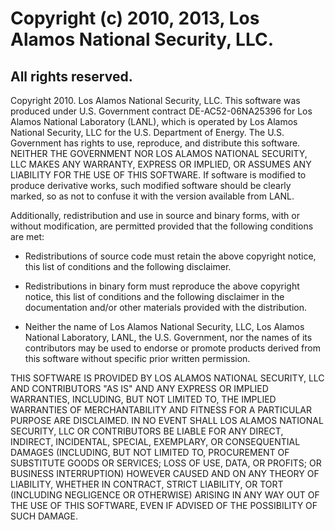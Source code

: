 
# Copyright (c) 2010, 2013, Los Alamos National Security, LLC.
## All rights reserved.

Copyright 2010. Los Alamos National Security, LLC. This software was
produced under U.S. Government contract DE-AC52-06NA25396 for Los
Alamos National Laboratory (LANL), which is operated by Los Alamos
National Security, LLC for the U.S. Department of Energy. The
U.S. Government has rights to use, reproduce, and distribute this
software.  NEITHER THE GOVERNMENT NOR LOS ALAMOS NATIONAL SECURITY,
LLC MAKES ANY WARRANTY, EXPRESS OR IMPLIED, OR ASSUMES ANY LIABILITY
FOR THE USE OF THIS SOFTWARE.  If software is modified to produce
derivative works, such modified software should be clearly marked,
so as not to confuse it with the version available from LANL.

Additionally, redistribution and use in source and binary forms,
with or without modification, are permitted provided that the
following conditions are met:

  * Redistributions of source code must retain the above copyright
    notice, this list of conditions and the following disclaimer.

  * Redistributions in binary form must reproduce the above
    copyright notice, this list of conditions and the following
    disclaimer in the documentation and/or other materials provided 
    with the distribution.  

  * Neither the name of Los Alamos National Security, LLC, Los
    Alamos National Laboratory, LANL, the U.S. Government, nor the
    names of its contributors may be used to endorse or promote
    products derived from this software without specific prior
    written permission.

THIS SOFTWARE IS PROVIDED BY LOS ALAMOS NATIONAL SECURITY, LLC AND
CONTRIBUTORS "AS IS" AND ANY EXPRESS OR IMPLIED WARRANTIES,
INCLUDING, BUT NOT LIMITED TO, THE IMPLIED WARRANTIES OF
MERCHANTABILITY AND FITNESS FOR A PARTICULAR PURPOSE ARE
DISCLAIMED. IN NO EVENT SHALL LOS ALAMOS NATIONAL SECURITY, LLC OR
CONTRIBUTORS BE LIABLE FOR ANY DIRECT, INDIRECT, INCIDENTAL,
SPECIAL, EXEMPLARY, OR CONSEQUENTIAL DAMAGES (INCLUDING, BUT NOT
LIMITED TO, PROCUREMENT OF SUBSTITUTE GOODS OR SERVICES; LOSS OF
USE, DATA, OR PROFITS; OR BUSINESS INTERRUPTION) HOWEVER CAUSED AND
ON ANY THEORY OF LIABILITY, WHETHER IN CONTRACT, STRICT LIABILITY,
OR TORT (INCLUDING NEGLIGENCE OR OTHERWISE) ARISING IN ANY WAY OUT
OF THE USE OF THIS SOFTWARE, EVEN IF ADVISED OF THE POSSIBILITY OF
SUCH DAMAGE.
